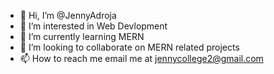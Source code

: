 - 👋 Hi, I’m @JennyAdroja
- 👀 I’m interested in Web Devlopment 
- 🌱 I’m currently learning MERN
- 💞️ I’m looking to collaborate on MERN related projects
- 📫 How to reach me email me at jennycollege2@gmail.com

<!---
JennyAdroja/JennyAdroja is a ✨ special ✨ repository because its `README.md` (this file) appears on your GitHub profile.
You can click the Preview link to take a look at your changes.
--->
